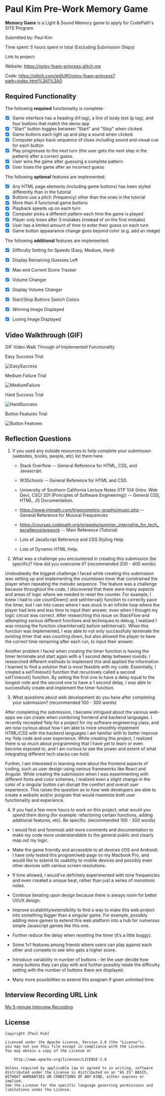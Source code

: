 # Paul Kim Pre-Work Memory Game

**Memory Game** is a Light & Sound Memory game to apply for CodePath's SITE Program. 

Submitted by: Paul Kim

Time spent: 5 hours spent in total (Excluding Submission Steps)

Link to project: 

Website: https://noisy-foam-princess.glitch.me

Code: https://glitch.com/edit/#!/noisy-foam-princess?path=index.html%3A1%3A0

## Required Functionality

The following **required** functionality is complete:

* [X] Game interface has a heading (h1 tag), a line of body text (p tag), and four buttons that match the demo app
* [X] "Start" button toggles between "Start" and "Stop" when clicked. 
* [X] Game buttons each light up and play a sound when clicked. 
* [X] Computer plays back sequence of clues including sound and visual cue for each button
* [X] Play progresses to the next turn (the user gets the next step in the pattern) after a correct guess. 
* [X] User wins the game after guessing a complete pattern
* [X] User loses the game after an incorrect guess

The following **optional** features are implemented:

* [X] Any HTML page elements (including game buttons) has been styled differently than in the tutorial
* [X] Buttons use a pitch (frequency) other than the ones in the tutorial
* [X] More than 4 functional game buttons
* [X] Playback speeds up on each turn
* [X] Computer picks a different pattern each time the game is played
* [X] Player only loses after 3 mistakes (instead of on the first mistake)
* [X] User has a limited amount of time to enter their guess on each turn
* [X] Game button appearance change goes beyond color (e.g. add an image)

<!-- 
* [ ] Game button sound is more complex than a single tone (e.g. an audio file, a chord, a sequence of multiple tones) 
-->

The following **additional** features are implemented:

- [X] Difficulty Setting for Speeds (Easy, Medium, Hard)
- [X] Display Remaining Guesses Left
- [X] Max and Current Score Tracker
- [X] Volume Changer
- [X] Display Volume Changer
- [X] Start/Stop Buttons Switch Colors
- [X] Winning Image Displayed
- [X] Losing Image Displayed


## Video Walkthrough (GIF)

GIF Video Walk Through of Implemented Functionality

Easy Success Trial

![EasySuccess](https://user-images.githubusercontent.com/69881202/164789551-af51cc19-92b0-4b41-91d6-d84c74aa045e.gif)

Medium Failure Trial

![MediumFailure](https://user-images.githubusercontent.com/69881202/164789582-f8c41655-e888-4800-908f-f7dc8872c7c7.gif)

Hard Success Trial

![HardSuccess](https://user-images.githubusercontent.com/69881202/164789606-adaa9285-1b28-46f2-b4cf-be350a369c89.gif)

Button Features Trial

![Button Features](https://user-images.githubusercontent.com/69881202/164789628-1351440e-6a12-4dcc-ac62-a37c3e95e344.gif)


## Reflection Questions
1. If you used any outside resources to help complete your submission (websites, books, people, etc) list them here. 
  
    * Stack Overflow -- General Reference for HTML, CSS, and Javascript.

    * W3Schools -- General Reference for HTML and CSS.

    * University of Southern California Lecture Notes (ITP 104 (Intro. Web Dev), CSCI 201 (Principles of Software Engineering)) -- General CSS, HTML, JS Documentation.

    * https://www.intmath.com/trigonometric-graphs/music.php -- General Reference for Musical Frequencies

    * https://courses.codepath.org/snippets/summer_internship_for_tech_excellence/prework -- Main Reference (Tutorial)

    * Lots of JavaScript Reference and CSS Styling Help.
    * Lots of Dynamic HTML Help.

2. What was a challenge you encountered in creating this submission (be specific)? How did you overcome it? (recommended 200 - 400 words) 

  Undoubtedly the biggest challenge I faced while creating this submission was setting up and implementing the countdown timer that constrained the player when repeating the melodic sequence. The feature was a challenge because throughout the code, I discovered that there were many aspects and areas of logic where we needed to reset the counter. For example, I knew I had to use countDown() and setInterval() function to correctly pace the timer, but I ran into cases where I was stuck in an infinite loop where the player had less and less time to input their answer, even when I thought my logic circuit was correct. After researching this issue on StackFlow and attempting various different functions and techniques to debug, I realized I was missing the function clearInterval() before setInterval(). When this function was implemented, I was able to not only successfully terminate the existing timer that was counting down, but also allowed the player to have the correct time remaining after each run, to input their answer. 

  Another problem I faced when creating the timer function is having the timer terminate and start again with a 1 second delay between rounds. I researched different methods to implement this and applied the information I learned to find a solution that is most feasible with my code. Essentially, I created a setTimeout() function that recursively called a second setTimeout() function. By setting the first one to have a delay equal to the longest note and the second one to have a 1 second delay, I was able to successfully create and implement the timer function. 

3. What questions about web development do you have after completing your submission? (recommended 100 - 300 words) 

  After completing the submission, I became intrigued about the various web-apps we can create when combining frontend and backend languages. I recently recreated Yelp for a project for my software engineering class, and am now curious about how I am able to more smoothly implement HTML/CSS with the backend languages I am familiar with to better improve my Yelp code and user experience. While creating this project, I realized there is so much about programming that I have yet to learn or even become exposed to, and I am curious to see the power and extent of what integrating different tech stacks can hold. 

  Further, I am interested in learning more about the frontend aspects of coding, such as user design using various frameworks like React and Angular. While creating the submission when I was experimenting with different fonts and color schemes, I realized even a slight change in the color of a singular button can disrupt the comfort and overall user experience. This raises the question as to how web developers are able to create a website and/or program that would maximize both user functionality and experience. 

4. If you had a few more hours to work on this project, what would you spend them doing (for example: refactoring certain functions, adding additional features, etc). Be specific. (recommended 100 - 300 words) 

- I would first and foremost add more comments and documentation to make my code more understandable to the general public and clearly map out my logic.

- Make the game friendly and accessible to all devices (iOS and Android). I have only tested this program/web page on my Macbook Pro, and would like to extend its usability to mobile devices and possibly even other devices with various screen resolutions.

- If time allowed, I would’ve definitely experimented with tone frequencies and even created a unique beat, rather than just a series of monotonic notes.

- Continue iterating upon design because there is always room for better UI/UX design.

- Improve scalability/extensibility to find a way to make this web project into something bigger than a singular game. For example, possibly adding more games to extend this web platform into a hub for numerous simple Javascript games like this one.

- Further reduce the delay when resetting the timer (it’s a little buggy).

- Some 1v1 features among friends where users can play against each other and compete to see who gets a higher score.

- Introduce variability in number of buttons - let the user decide how many buttons they can play with and further possibly relate the difficulty setting with the number of buttons there are displayed.

- Many more possibilities to extend this program if given unlimited time.

## Interview Recording URL Link

[My 5-minute Interview Recording](https://youtu.be/trxF6ad47Ac)

## License

    Copyright [Paul Kim]

    Licensed under the Apache License, Version 2.0 (the "License");
    you may not use this file except in compliance with the License.
    You may obtain a copy of the License at

        http://www.apache.org/licenses/LICENSE-2.0

    Unless required by applicable law or agreed to in writing, software
    distributed under the License is distributed on an "AS IS" BASIS,
    WITHOUT WARRANTIES OR CONDITIONS OF ANY KIND, either express or implied.
    See the License for the specific language governing permissions and
    limitations under the License.
